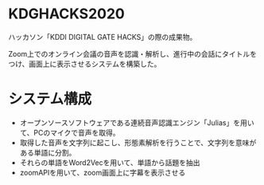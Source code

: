 # KDGHACKS2020
ハッカソン「KDDI DIGITAL GATE HACKS」の際の成果物。

Zoom上でのオンライン会議の音声を認識・解析し、進行中の会話にタイトルをつけ、画面上に表示させるシステムを構築した。

# システム構成
* オープンソースソフトウェアである連続音声認識エンジン「Julias」を用いて、PCのマイクで音声を取得。
* 取得した音声を文字列に起こし、形態素解析を行うことで、文字列を意味がある単語に分割。
* それらの単語をWord2Vecを用いて、単語から話題を抽出
* zoomAPIを用いて、zoom画面上に字幕を表示させる

